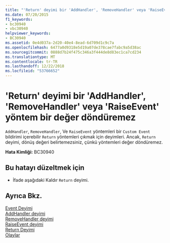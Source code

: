 ```yaml
---
title: "'Return' deyimi bir 'AddHandler', 'RemoveHandler' veya 'RaiseEvent' yöntem bir değer döndüremez"
ms.date: 07/20/2015
f1_keywords:
- bc30940
- vbc30940
helpviewer_keywords:
- BC30940
ms.assetid: 0e4d037a-2d20-40e4-8ead-6d709d1c9c7a
ms.openlocfilehash: 6477a0d9318e5d19a07de378cae7fabc9a5d38ac
ms.sourcegitcommit: 0888d7b24f475c346a3f444de8d83ec1ca7cd234
ms.translationtype: MT
ms.contentlocale: tr-TR
ms.lasthandoff: 12/22/2018
ms.locfileid: "53766652"
---
```

# <a name="return-statement-in-an-addhandler-removehandler-or-raiseevent-method-cannot-return-a-value"></a>'Return' deyimi bir 'AddHandler', 'RemoveHandler' veya 'RaiseEvent' yöntem bir değer döndüremez
`AddHandler`, `RemoveHandler`, Ve `RaiseEvent` yöntemleri bir `Custom Event` bildirimi içerebilir `Return` yöntemleri çıkmak için deyimleri. Ancak, `Return` deyimi, dönüş değeri belirtemezsiniz, çünkü yöntemleri değer döndüremez.  
  
 **Hata Kimliği:** BC30940  
  
## <a name="to-correct-this-error"></a>Bu hatayı düzeltmek için  
  
-   İfade aşağıdaki Kaldır `Return` deyimi.  
  
## <a name="see-also"></a>Ayrıca Bkz.  
 [Event Deyimi](../../visual-basic/language-reference/statements/event-statement.md)  
 [AddHandler deyimi](~/docs/visual-basic/language-reference/statements/addhandler-statement.md)  
 [RemoveHandler deyimi](~/docs/visual-basic/language-reference/statements/removehandler-statement.md)  
 [RaiseEvent deyimi](~/docs/visual-basic/language-reference/statements/raiseevent-statement.md)  
 [Return Deyimi](../../visual-basic/language-reference/statements/return-statement.md)  
 [Olaylar](../../visual-basic/programming-guide/language-features/events/index.md)
